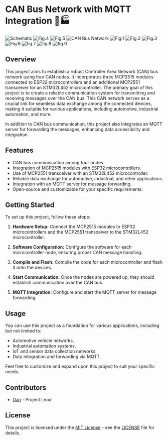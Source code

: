 # CAN Bus Network with MQTT Integration 🚗🏭
![Schematic](schematic.png)
![Fig.4](fig.4.jpeg)
![Fig.5](fig.5.jpeg)
![CAN Bus Network](MQTT.png)
![Fig.1](fig.1.png)
![Fig.2](fig.2.png)
![Fig.3](fig.3.png)
![Fig.6](example/fig.6.jpeg)
![fig.7](example/fig.7.jpeg)
![fig.8](example/fig.8.jpeg)
![fig.9](example/fig.10.jpg)

## Overview

This project aims to establish a robust Controller Area Network (CAN) bus network using four CAN nodes. It incorporates three MCP2515 modules connected to ESP32 microcontrollers and an additional MCP2551 transceiver for an STM32L452 microcontroller. The primary goal of this project is to create a reliable communication system for transmitting and receiving messages over the CAN bus. This CAN network serves as a crucial link for seamless data exchange among the connected devices, making it suitable for various applications, including automotive, industrial automation, and more.

In addition to CAN bus communication, this project also integrates an MQTT server for forwarding the messages, enhancing data accessibility and integration.

## Features

- CAN bus communication among four nodes.
- Integration of MCP2515 modules with ESP32 microcontrollers.
- Use of MCP2551 transceiver with an STM32L452 microcontroller.
- Reliable data exchange for automotive, industrial, and other applications.
- Integration with an MQTT server for message forwarding.
- Open-source and customizable for your specific requirements.

## Getting Started

To set up this project, follow these steps:

1. **Hardware Setup:** Connect the MCP2515 modules to ESP32 microcontrollers and the MCP2551 transceiver to the STM32L452 microcontroller.

2. **Software Configuration:** Configure the software for each microcontroller node, ensuring proper CAN message handling.

3. **Compile and Flash:** Compile the code for each microcontroller and flash it onto the devices.

4. **Start Communication:** Once the nodes are powered up, they should establish communication over the CAN bus.

5. **MQTT Integration:** Configure and start the MQTT server for message forwarding.

## Usage

You can use this project as a foundation for various applications, including but not limited to:

- Automotive vehicle networks.
- Industrial automation systems.
- IoT and sensor data collection networks.
- Data integration and forwarding via MQTT.

Feel free to customize and expand upon this project to suit your specific needs.

## Contributors

- [Dan](https://github.com/aureliosss) - Project Lead


## License

This project is licensed under the [MIT License](LICENSE) - see the [LICENSE](LICENSE) file for details.
